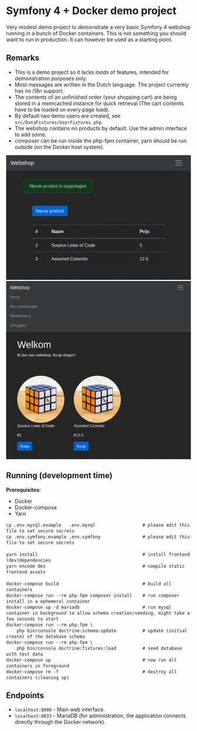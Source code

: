 # Symfony 4 + Docker demo project

Very modest demo project to demonstrate a very basic Symfony 4 webshop running in a bunch of Docker containers. This is not something you should want to run in production. It can however be used as a starting point.

## Remarks
- This is a demo project so it lacks _loads_ of features, intended for demonstration purposes only.
- Most messages are written in the Dutch language. The project currently has no i18n support.
- The contents of an unfinished order (your shopping cart) are being stored in a memcached instance for quick retrieval (The cart contents have to be loaded on every page load).
- By default two demo users are created, see `src/DataFixtures/UserFixtures.php`.
- The webshop contains no products by default. Use the admin interface to add some.
- composer can be run inside the php-fpm container, yarn should be run outside (on the Docker host system).

![Example image showing the admin interface](app/assets/img/prodmgmt.png)
![Example image showing the customer interface](app/assets/img/customer.png)

## Running (development time)

**Prerequisites**:
- Docker 
- Docker-compose
- Yarn

```
cp .env.mysql.example   .env.mysql                  # please edit this file to set secure secrets                  
cp .env.symfony.example .env.symfony                # please edit this file to set secure secrets

yarn install                                        # install frontend (dev)dependencies
yarn encode dev                                     # compile static frontend assets

docker-compose build                                # build all containers
docker-compose run --rm php-fpm composer install    # run composer install in a ephemeral container
docker-compose up -d mariadb                        # run mysql container in background to allow schema creation/seeding, might take a few seconds to start
docker-compose run --rm php-fpm \
    php bin/console doctrine:schema:update          # update (initial create) of the database schema
docker-compose run --rm php-fpm \
    php bin/console doctrine:fixtures:load          # seed database with test data
docker-compose up                                   # now run all containers in foreground
docker-compose rm -f                                # destroy all containers (cleaning up)
```

## Endpoints
- `localhost:8080` - Main web interface.
- `localhost:8033` - MariaDB (for administration, the application connects directly through the Docker network).